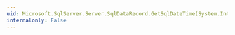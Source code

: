 ```yaml
---
uid: Microsoft.SqlServer.Server.SqlDataRecord.GetSqlDateTime(System.Int32)
internalonly: False
---
```

